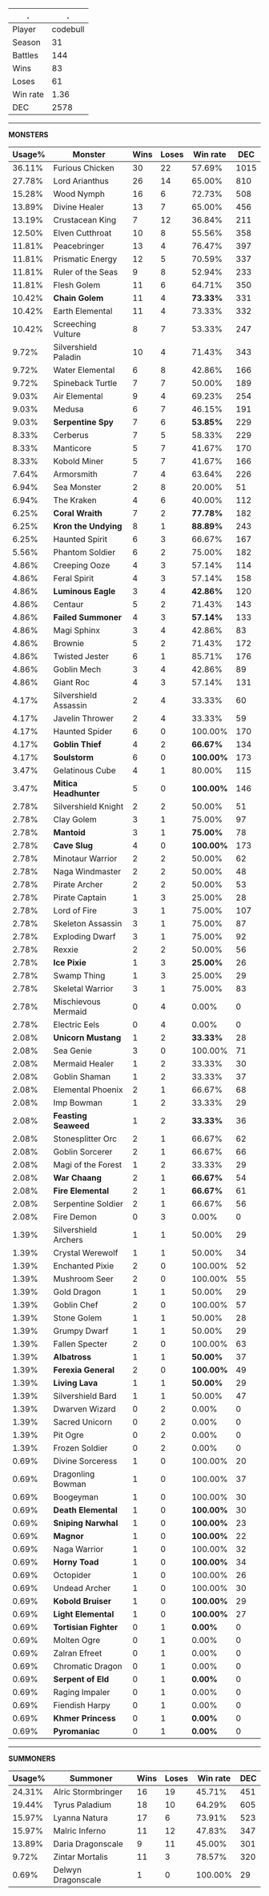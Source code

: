 .|.
|-|-
Player|codebull
Season|31
Battles|144
Wins|83
Loses|61
Win rate|1.36
DEC|2578

---
**MONSTERS**

Usage%|Monster|Wins|Loses|Win rate|DEC|
-|-|-|-|-|-|
36.11%|Furious Chicken|30|22|57.69%|1015|
27.78%|Lord Arianthus|26|14|65.00%|810|
15.28%|Wood Nymph|16|6|72.73%|508|
13.89%|Divine Healer|13|7|65.00%|456|
13.19%|Crustacean King|7|12|36.84%|211|
12.50%|Elven Cutthroat|10|8|55.56%|358|
11.81%|Peacebringer|13|4|76.47%|397|
11.81%|Prismatic Energy|12|5|70.59%|337|
11.81%|Ruler of the Seas|9|8|52.94%|233|
11.81%|Flesh Golem|11|6|64.71%|350|
10.42%|**Chain Golem**|11|4|**73.33%**|331|
10.42%|Earth Elemental|11|4|73.33%|332|
10.42%|Screeching Vulture|8|7|53.33%|247|
9.72%|Silvershield Paladin|10|4|71.43%|343|
9.72%|Water Elemental|6|8|42.86%|166|
9.72%|Spineback Turtle|7|7|50.00%|189|
9.03%|Air Elemental|9|4|69.23%|254|
9.03%|Medusa|6|7|46.15%|191|
9.03%|**Serpentine Spy**|7|6|**53.85%**|229|
8.33%|Cerberus|7|5|58.33%|229|
8.33%|Manticore|5|7|41.67%|170|
8.33%|Kobold Miner|5|7|41.67%|166|
7.64%|Armorsmith|7|4|63.64%|226|
6.94%|Sea Monster|2|8|20.00%|51|
6.94%|The Kraken|4|6|40.00%|112|
6.25%|**Coral Wraith**|7|2|**77.78%**|182|
6.25%|**Kron the Undying**|8|1|**88.89%**|243|
6.25%|Haunted Spirit|6|3|66.67%|167|
5.56%|Phantom Soldier|6|2|75.00%|182|
4.86%|Creeping Ooze|4|3|57.14%|114|
4.86%|Feral Spirit|4|3|57.14%|158|
4.86%|**Luminous Eagle**|3|4|**42.86%**|120|
4.86%|Centaur|5|2|71.43%|143|
4.86%|**Failed Summoner**|4|3|**57.14%**|133|
4.86%|Magi Sphinx|3|4|42.86%|83|
4.86%|Brownie|5|2|71.43%|172|
4.86%|Twisted Jester|6|1|85.71%|176|
4.86%|Goblin Mech|3|4|42.86%|89|
4.86%|Giant Roc|4|3|57.14%|131|
4.17%|Silvershield Assassin|2|4|33.33%|60|
4.17%|Javelin Thrower|2|4|33.33%|59|
4.17%|Haunted Spider|6|0|100.00%|170|
4.17%|**Goblin Thief**|4|2|**66.67%**|134|
4.17%|**Soulstorm**|6|0|**100.00%**|173|
3.47%|Gelatinous Cube|4|1|80.00%|115|
3.47%|**Mitica Headhunter**|5|0|**100.00%**|146|
2.78%|Silvershield Knight|2|2|50.00%|51|
2.78%|Clay Golem|3|1|75.00%|97|
2.78%|**Mantoid**|3|1|**75.00%**|78|
2.78%|**Cave Slug**|4|0|**100.00%**|173|
2.78%|Minotaur Warrior|2|2|50.00%|62|
2.78%|Naga Windmaster|2|2|50.00%|48|
2.78%|Pirate Archer|2|2|50.00%|53|
2.78%|Pirate Captain|1|3|25.00%|28|
2.78%|Lord of Fire|3|1|75.00%|107|
2.78%|Skeleton Assassin|3|1|75.00%|87|
2.78%|Exploding Dwarf|3|1|75.00%|92|
2.78%|Rexxie|2|2|50.00%|56|
2.78%|**Ice Pixie**|1|3|**25.00%**|26|
2.78%|Swamp Thing|1|3|25.00%|29|
2.78%|Skeletal Warrior|3|1|75.00%|83|
2.78%|Mischievous Mermaid|0|4|0.00%|0|
2.78%|Electric Eels|0|4|0.00%|0|
2.08%|**Unicorn Mustang**|1|2|**33.33%**|28|
2.08%|Sea Genie|3|0|100.00%|71|
2.08%|Mermaid Healer|1|2|33.33%|30|
2.08%|Goblin Shaman|1|2|33.33%|37|
2.08%|Elemental Phoenix|2|1|66.67%|68|
2.08%|Imp Bowman|1|2|33.33%|29|
2.08%|**Feasting Seaweed**|1|2|**33.33%**|36|
2.08%|Stonesplitter Orc|2|1|66.67%|62|
2.08%|Goblin Sorcerer|2|1|66.67%|66|
2.08%|Magi of the Forest|1|2|33.33%|29|
2.08%|**War Chaang**|2|1|**66.67%**|54|
2.08%|**Fire Elemental**|2|1|**66.67%**|61|
2.08%|Serpentine Soldier|2|1|66.67%|56|
2.08%|Fire Demon|0|3|0.00%|0|
1.39%|Silvershield Archers|1|1|50.00%|29|
1.39%|Crystal Werewolf|1|1|50.00%|34|
1.39%|Enchanted Pixie|2|0|100.00%|52|
1.39%|Mushroom Seer|2|0|100.00%|55|
1.39%|Gold Dragon|1|1|50.00%|29|
1.39%|Goblin Chef|2|0|100.00%|57|
1.39%|Stone Golem|1|1|50.00%|28|
1.39%|Grumpy Dwarf|1|1|50.00%|29|
1.39%|Fallen Specter|2|0|100.00%|63|
1.39%|**Albatross**|1|1|**50.00%**|37|
1.39%|**Ferexia General**|2|0|**100.00%**|49|
1.39%|**Living Lava**|1|1|**50.00%**|29|
1.39%|Silvershield Bard|1|1|50.00%|47|
1.39%|Dwarven Wizard|0|2|0.00%|0|
1.39%|Sacred Unicorn|0|2|0.00%|0|
1.39%|Pit Ogre|0|2|0.00%|0|
1.39%|Frozen Soldier|0|2|0.00%|0|
0.69%|Divine Sorceress|1|0|100.00%|20|
0.69%|Dragonling Bowman|1|0|100.00%|37|
0.69%|Boogeyman|1|0|100.00%|30|
0.69%|**Death Elemental**|1|0|**100.00%**|30|
0.69%|**Sniping Narwhal**|1|0|**100.00%**|23|
0.69%|**Magnor**|1|0|**100.00%**|22|
0.69%|Naga Warrior|1|0|100.00%|32|
0.69%|**Horny Toad**|1|0|**100.00%**|34|
0.69%|Octopider|1|0|100.00%|26|
0.69%|Undead Archer|1|0|100.00%|30|
0.69%|**Kobold Bruiser**|1|0|**100.00%**|29|
0.69%|**Light Elemental**|1|0|**100.00%**|27|
0.69%|**Tortisian Fighter**|0|1|**0.00%**|0|
0.69%|Molten Ogre|0|1|0.00%|0|
0.69%|Zalran Efreet|0|1|0.00%|0|
0.69%|Chromatic Dragon|0|1|0.00%|0|
0.69%|**Serpent of Eld**|0|1|**0.00%**|0|
0.69%|Raging Impaler|0|1|0.00%|0|
0.69%|Fiendish Harpy|0|1|0.00%|0|
0.69%|**Khmer Princess**|0|1|**0.00%**|0|
0.69%|**Pyromaniac**|0|1|**0.00%**|0|

---
**SUMMONERS**

Usage%|Summoner|Wins|Loses|Win rate|DEC|
-|-|-|-|-|-|
24.31%|Alric Stormbringer|16|19|45.71%|451|
19.44%|Tyrus Paladium|18|10|64.29%|605|
15.97%|Lyanna Natura|17|6|73.91%|523|
15.97%|Malric Inferno|11|12|47.83%|347|
13.89%|Daria Dragonscale|9|11|45.00%|301|
9.72%|Zintar Mortalis|11|3|78.57%|320|
0.69%|Delwyn Dragonscale|1|0|100.00%|29|
